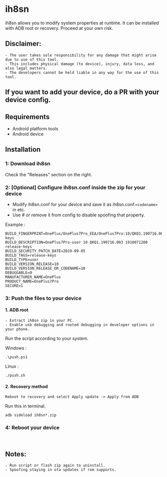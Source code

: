# ih8sn

ih8sn allows you to modify system properties at runtime. It can be installed with ADB root or recovery. Proceed at your own risk.

## Disclaimer:

```
- The user takes sole responsibility for any damage that might arise due to use of this tool.
- This includes physical damage (to device), injury, data loss, and also legal matters.
- The developers cannot be held liable in any way for the use of this tool.
```

## If you want to add your device, do a PR with your device config.

## Requirements

- Android platform tools
- Android device

## Installation

### 1: Download ih8sn

Check the "Releases" section on the right.

### 2: [Optional] Configure ih8sn.conf inside the zip for your device

- Modify ih8sn.conf for your device and save it as ih8sn.conf.`<codename>` in etc.
- Use # or remove it from config to disable spoofing that property.

Example :

```
BUILD_FINGERPRINT=OnePlus/OnePlus7Pro_EEA/OnePlus7Pro:10/QKQ1.190716.003/1910071200:user/release-keys
BUILD_DESCRIPTION=OnePlus7Pro-user 10 QKQ1.190716.003 1910071200 release-keys
BUILD_SECURITY_PATCH_DATE=2019-09-05
BUILD_TAGS=release-keys
BUILD_TYPE=user
BUILD_VERSION_RELEASE=10
BUILD_VERSION_RELEASE_OR_CODENAME=10
DEBUGGABLE=0
MANUFACTURER_NAME=OnePlus
PRODUCT_NAME=OnePlus7Pro
SECURE=1
```

### 3: Push the files to your device

#### 1. ADB root
```
- Extract ih8sn zip in your PC.
- Enable usb debugging and rooted debugging in developer options in your phone. 
```
Run the script according to your system.

Windows :
```
.\push.ps1
```
Linux :
```
./push.sh
```

#### 2. Recovery method
```
Reboot to recovery and select Apply update -> Apply from ADB
```
Run this in terminal.
```
adb sideload ih8sn*.zip
```

### 4: Reboot your device 
<br>

## Notes: 
```
- Run script or flash zip again to uninstall.
- Spoofing staying in ota updates if rom supports.
```

